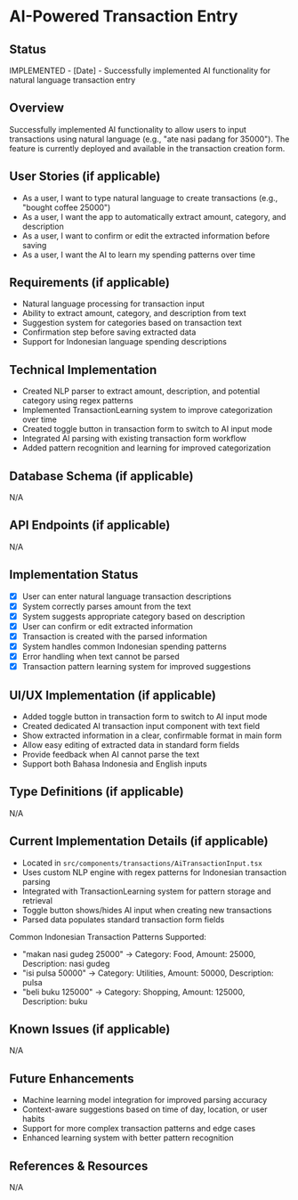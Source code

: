 # AI-Powered Transaction Entry

## Status
IMPLEMENTED - [Date] - Successfully implemented AI functionality for natural language transaction entry

## Overview
Successfully implemented AI functionality to allow users to input transactions using natural language (e.g., "ate nasi padang for 35000"). The feature is currently deployed and available in the transaction creation form.

## User Stories (if applicable)
- As a user, I want to type natural language to create transactions (e.g., "bought coffee 25000")
- As a user, I want the app to automatically extract amount, category, and description
- As a user, I want to confirm or edit the extracted information before saving
- As a user, I want the AI to learn my spending patterns over time

## Requirements (if applicable)
- Natural language processing for transaction input
- Ability to extract amount, category, and description from text
- Suggestion system for categories based on transaction text
- Confirmation step before saving extracted data
- Support for Indonesian language spending descriptions

## Technical Implementation
- Created NLP parser to extract amount, description, and potential category using regex patterns
- Implemented TransactionLearning system to improve categorization over time
- Created toggle button in transaction form to switch to AI input mode
- Integrated AI parsing with existing transaction form workflow
- Added pattern recognition and learning for improved categorization

## Database Schema (if applicable)
N/A

## API Endpoints (if applicable)
N/A

## Implementation Status
- [x] User can enter natural language transaction descriptions
- [x] System correctly parses amount from the text
- [x] System suggests appropriate category based on description
- [x] User can confirm or edit extracted information
- [x] Transaction is created with the parsed information
- [x] System handles common Indonesian spending patterns
- [x] Error handling when text cannot be parsed
- [x] Transaction pattern learning system for improved suggestions

## UI/UX Implementation (if applicable)
- Added toggle button in transaction form to switch to AI input mode
- Created dedicated AI transaction input component with text field
- Show extracted information in a clear, confirmable format in main form
- Allow easy editing of extracted data in standard form fields
- Provide feedback when AI cannot parse the text
- Support both Bahasa Indonesia and English inputs

## Type Definitions (if applicable)
N/A

## Current Implementation Details (if applicable)
- Located in `src/components/transactions/AiTransactionInput.tsx`
- Uses custom NLP engine with regex patterns for Indonesian transaction parsing
- Integrated with TransactionLearning system for pattern storage and retrieval
- Toggle button shows/hides AI input when creating new transactions
- Parsed data populates standard transaction form fields

Common Indonesian Transaction Patterns Supported:
- "makan nasi gudeg 25000" → Category: Food, Amount: 25000, Description: nasi gudeg
- "isi pulsa 50000" → Category: Utilities, Amount: 50000, Description: pulsa
- "beli buku 125000" → Category: Shopping, Amount: 125000, Description: buku

## Known Issues (if applicable)
N/A

## Future Enhancements
- Machine learning model integration for improved parsing accuracy
- Context-aware suggestions based on time of day, location, or user habits
- Support for more complex transaction patterns and edge cases
- Enhanced learning system with better pattern recognition

## References & Resources
N/A